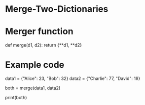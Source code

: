 # Merge-Two-Dictionaries
# Merger function
def merge(d1, d2):
    return {**d1, **d2}
    
# Example code
data1 = {"Alice": 23, "Bob": 32}
data2 = {"Charlie": 77, "David": 19}

both = merge(data1, data2)

print(both)

